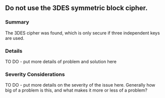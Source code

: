 ## Do not use the 3DES symmetric block cipher.

### Summary
The 3DES cipher was found, which is only secure if three independent keys are used.

### Details
TO DO - put more details of problem and solution here

### Severity Considerations
TO DO - put more details on the severity of the issue here.  Generally how big of a problem is this, and what makes it more or less of a problem?

